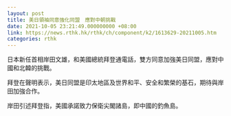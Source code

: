 ```yaml
---
layout: post
title: 美日領袖同意強化同盟　應對中朝挑戰
date: 2021-10-05 23:21:49.000000000 +08:00
link: https://news.rthk.hk/rthk/ch/component/k2/1613629-20211005.htm
categories: rthk
---
```


日本新任首相岸田文雄，和美國總統拜登通電話，雙方同意加強美日同盟，應對中國和北韓的挑戰。

拜登在聲明表示，美日同盟是印太地區及世界和平、安全和繁榮的基石，期待與岸田加強合作。

岸田引述拜登指，美國承諾致力保衛尖閣諸島，即中國的釣魚島。
